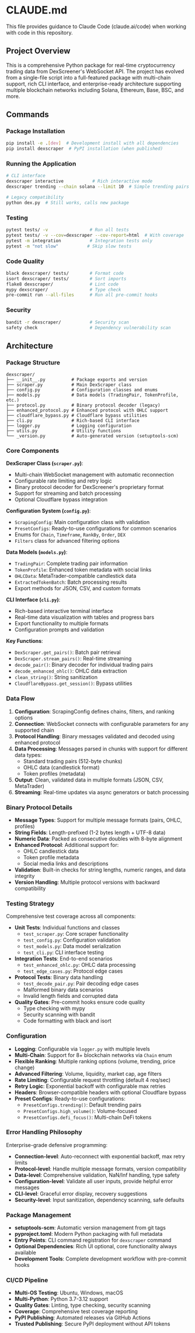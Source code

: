 # CLAUDE.md

This file provides guidance to Claude Code (claude.ai/code) when working with code in this repository.

## Project Overview

This is a comprehensive Python package for real-time cryptocurrency trading data from DexScreener's WebSocket API. The project has evolved from a single-file script into a full-featured package with multi-chain support, rich CLI interface, and enterprise-ready architecture supporting multiple blockchain networks including Solana, Ethereum, Base, BSC, and more.

## Commands

### Package Installation
```bash
pip install -e .[dev]  # Development install with all dependencies
pip install dexscraper  # PyPI installation (when published)
```

### Running the Application
```bash
# CLI interface
dexscraper interactive           # Rich interactive mode
dexscraper trending --chain solana --limit 10  # Simple trending pairs

# Legacy compatibility
python dex.py  # Still works, calls new package
```

### Testing
```bash
pytest tests/ -v                # Run all tests
pytest tests/ -v --cov=dexscraper --cov-report=html  # With coverage
pytest -m integration           # Integration tests only
pytest -m "not slow"           # Skip slow tests
```

### Code Quality
```bash
black dexscraper/ tests/        # Format code
isort dexscraper/ tests/        # Sort imports
flake8 dexscraper/              # Lint code
mypy dexscraper/                # Type check
pre-commit run --all-files      # Run all pre-commit hooks
```

### Security
```bash
bandit -r dexscraper/           # Security scan
safety check                    # Dependency vulnerability scan
```

## Architecture

### Package Structure
```
dexscraper/
├── __init__.py          # Package exports and version
├── scraper.py           # Main DexScraper class
├── config.py            # Configuration classes and enums
├── models.py            # Data models (TradingPair, TokenProfile, etc.)
├── protocol.py          # Binary protocol decoder (legacy)
├── enhanced_protocol.py # Enhanced protocol with OHLC support
├── cloudflare_bypass.py # Cloudflare bypass utilities
├── cli.py               # Rich-based CLI interface
├── logger.py            # Logging configuration
├── utils.py             # Utility functions
└── _version.py          # Auto-generated version (setuptools-scm)
```

### Core Components

**DexScraper Class (`scraper.py`)**:
- Multi-chain WebSocket management with automatic reconnection
- Configurable rate limiting and retry logic
- Binary protocol decoder for DexScreener's proprietary format
- Support for streaming and batch processing
- Optional Cloudflare bypass integration

**Configuration System (`config.py`)**:
- `ScrapingConfig`: Main configuration class with validation
- `PresetConfigs`: Ready-to-use configurations for common scenarios
- Enums for `Chain`, `Timeframe`, `RankBy`, `Order`, `DEX`
- `Filters` class for advanced filtering options

**Data Models (`models.py`)**:
- `TradingPair`: Complete trading pair information
- `TokenProfile`: Enhanced token metadata with social links
- `OHLCData`: MetaTrader-compatible candlestick data
- `ExtractedTokenBatch`: Batch processing results
- Export methods for JSON, CSV, and custom formats

**CLI Interface (`cli.py`)**:
- Rich-based interactive terminal interface
- Real-time data visualization with tables and progress bars
- Export functionality to multiple formats
- Configuration prompts and validation

**Key Functions**:
- `DexScraper.get_pairs()`: Batch pair retrieval
- `DexScraper.stream_pairs()`: Real-time streaming
- `decode_pair()`: Binary decoder for individual trading pairs
- `decode_enhanced_ohlc()`: OHLC data extraction
- `clean_string()`: String sanitization
- `CloudflareBypass.get_session()`: Bypass utilities

### Data Flow
1. **Configuration**: ScrapingConfig defines chains, filters, and ranking options
2. **Connection**: WebSocket connects with configurable parameters for any supported chain
3. **Protocol Handling**: Binary messages validated and decoded using enhanced protocol
4. **Data Processing**: Messages parsed in chunks with support for different data types:
   - Standard trading pairs (512-byte chunks)
   - OHLC data (candlestick format)
   - Token profiles (metadata)
5. **Output**: Clean, validated data in multiple formats (JSON, CSV, MetaTrader)
6. **Streaming**: Real-time updates via async generators or batch processing

### Binary Protocol Details
- **Message Types**: Support for multiple message formats (pairs, OHLC, profiles)
- **String Fields**: Length-prefixed (1-2 bytes length + UTF-8 data)
- **Numeric Data**: Packed as consecutive doubles with 8-byte alignment
- **Enhanced Protocol**: Additional support for:
  - OHLC candlestick data
  - Token profile metadata
  - Social media links and descriptions
- **Validation**: Built-in checks for string lengths, numeric ranges, and data integrity
- **Version Handling**: Multiple protocol versions with backward compatibility

### Testing Strategy
Comprehensive test coverage across all components:
- **Unit Tests**: Individual functions and classes
  - `test_scraper.py`: Core scraper functionality
  - `test_config.py`: Configuration validation
  - `test_models.py`: Data model serialization
  - `test_cli.py`: CLI interface testing
- **Integration Tests**: End-to-end scenarios
  - `test_enhanced_ohlc.py`: OHLC data processing
  - `test_edge_cases.py`: Protocol edge cases
- **Protocol Tests**: Binary data handling
  - `test_decode_pair.py`: Pair decoding edge cases
  - Malformed binary data scenarios
  - Invalid length fields and corrupted data
- **Quality Gates**: Pre-commit hooks ensure code quality
  - Type checking with mypy
  - Security scanning with bandit
  - Code formatting with black and isort

### Configuration
- **Logging**: Configurable via `logger.py` with multiple levels
- **Multi-Chain**: Support for 8+ blockchain networks via `Chain` enum
- **Flexible Ranking**: Multiple ranking options (volume, trending, price change)
- **Advanced Filtering**: Volume, liquidity, market cap, age filters
- **Rate Limiting**: Configurable request throttling (default 4 req/sec)
- **Retry Logic**: Exponential backoff with configurable max retries
- **Headers**: Browser-compatible headers with optional Cloudflare bypass
- **Preset Configs**: Ready-to-use configurations:
  - `PresetConfigs.trending()`: Default trending pairs
  - `PresetConfigs.high_volume()`: Volume-focused
  - `PresetConfigs.defi_focus()`: Multi-chain DeFi tokens

### Error Handling Philosophy
Enterprise-grade defensive programming:
- **Connection-level**: Auto-reconnect with exponential backoff, max retry limits
- **Protocol-level**: Handle multiple message formats, version compatibility
- **Data-level**: Comprehensive validation, NaN/Inf handling, type safety
- **Configuration-level**: Validate all user inputs, provide helpful error messages
- **CLI-level**: Graceful error display, recovery suggestions
- **Security-level**: Input sanitization, dependency scanning, safe defaults

### Package Management
- **setuptools-scm**: Automatic version management from git tags
- **pyproject.toml**: Modern Python packaging with full metadata
- **Entry Points**: CLI command registration for `dexscraper` command
- **Optional Dependencies**: Rich UI optional, core functionality always available
- **Development Tools**: Complete development workflow with pre-commit hooks

### CI/CD Pipeline
- **Multi-OS Testing**: Ubuntu, Windows, macOS
- **Multi-Python**: Python 3.7-3.12 support
- **Quality Gates**: Linting, type checking, security scanning
- **Coverage**: Comprehensive test coverage reporting
- **PyPI Publishing**: Automated releases via GitHub Actions
- **Trusted Publishing**: Secure PyPI deployment without API tokens
